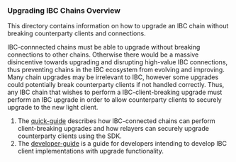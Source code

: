 <!--
order: false
parent:
  order: 3
-->

### Upgrading IBC Chains Overview

This directory contains information on how to upgrade an IBC chain without breaking counterparty clients and connections.

IBC-connnected chains must be able to upgrade without breaking connections to other chains. Otherwise there would be a massive disincentive towards upgrading and disrupting high-value IBC connections, thus preventing chains in the IBC ecosystem from evolving and improving. Many chain upgrades may be irrelevant to IBC, however some upgrades could potentially break counterparty clients if not handled correctly. Thus, any IBC chain that wishes to perform a IBC-client-breaking upgrade must perform an IBC upgrade in order to allow counterparty clients to securely upgrade to the new light client.

1. The [quick-guide](quick-guide.md) describes how IBC-connected chains can perform client-breaking upgrades and how relayers can securely upgrade counterparty clients using the SDK.
2. The [developer-guide](developer-guide.md) is a guide for developers intending to develop IBC client implementations with upgrade functionality.
